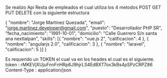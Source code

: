 Se realizo Api Resta de empleados el cual utiliza los 4 metodos 
POST
GET
PUT 
DELETE
con la siguiente estructura 

{
    "nombre": "Jorge Martinez Quezada",
    "email": "jorge.martinez.developer@gmail.com",
    "puesto": "Desarrollador PHP SR",
    "fecha_nacimiento": "1991-10-01",
    "domicilio": "Calle Guerrero S/n santa ana nextlalpan",
    "skills": [{
		"nombre": "vue.js 2",
		"calificacion": 4
	},
	{
		"nombre": "angularjs 2.0",
		"calificacion": 3
	},
	{
		"nombre": "laravel",
		"calificacion": 5
	}]
}

Es requerido un TOKEN el cual va en los heades el cual es el siguiente.
token : rMKEVjXUjuFnnFnHRp6J9hjrLS4EdBXT7ox3kBs4pSPzCRPZ86
 Content-Type : application/json
